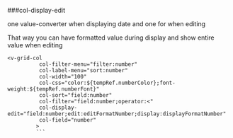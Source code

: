 ###col-display-edit

one value-converter when displaying date and one for when editing

That way you can have formatted value during display and show entire value when editing



```
<v-grid-col
          col-filter-menu="filter:number"
          col-label-menu="sort:number"  
          col-width="100"
          col-css="color:${tempRef.numberColor};font-weight:${tempRef.numberFont}"
          col-sort="field:number" 
          col-filter="field:number;operator:<" 
          col-display-edit="field:number;edit:editFormatNumber;display:displayFormatNumber"
          col-field="number" 
         >
         ```